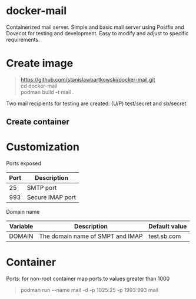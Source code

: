 # docker-mail

Containerized mail server. Simple and basic mail server using Postfix and Dovecot for testing and development. Easy to modify and adjust to specific requirements.

# Create image

> https://github.com/stanislawbartkowski/docker-mail.git<br>
> cd docker-mail<br>
> podman build -t mail .<br>

Two mail recipients for testing are created: (U/P) test/secret and sb/secret

## Create container

# Customization 

Ports exposed

| Port | Description |
| ---  | ----- |
| 25 | SMTP port
| 993 | Secure IMAP port

Domain name

| Variable | Description | Default value |
| ---- | --- | --- |
| DOMAIN | The domain name of SMPT and IMAP | test.sb.com

# Container

Ports: for non-root container map ports to values greater than 1000

> podman run --name mail -d -p 1025:25  -p 1993:993 mail<br>

